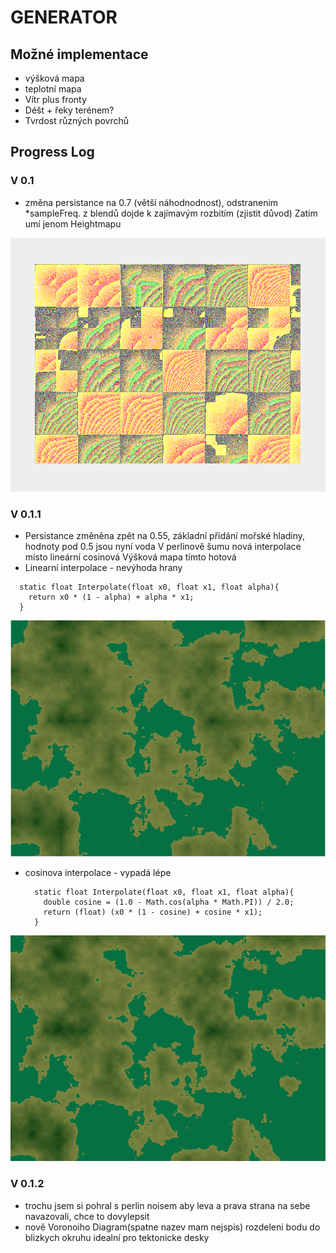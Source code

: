 # GENERATOR
## Možné implementace

- výšková mapa
- teplotní mapa
- Vítr plus fronty
- Déšt + řeky terénem?
- Tvrdost různých povrchů


## Progress Log
### V 0.1 
- změna persistance na 0.7 (větší náhodnodnost), odstranenim *sampleFreq. z blendů dojde k zajímavým rozbitím (zjistit důvod)
Zatím umí jenom Heightmapu

![Sample](src/images/nosamplefrequencyinsmoothnoise.png)

### V 0.1.1 
- Persistance změněna zpět na 0.55, základní přidání mořské hladiny, hodnoty pod 0.5 jsou nyní voda V perlinově šumu nová interpolace místo lineární cosinová Výšková mapa tímto hotová
- Linearní interpolace - nevýhoda hrany<br>
```
  static float Interpolate(float x0, float x1, float alpha){
    return x0 * (1 - alpha) + alpha * x1;    
  }
```
![LinearInterpolation](src/images/v0-1-1-linear_interpolation.png)

- cosinova interpolace - vypadá lépe<br>
  ```
    static float Interpolate(float x0, float x1, float alpha){
      double cosine = (1.0 - Math.cos(alpha * Math.PI)) / 2.0;
      return (float) (x0 * (1 - cosine) + cosine * x1);
    }
  ```
![CosineInterpolation](src/images/v0-1-1-cosine_interpolation.png)

### V 0.1.2
- trochu jsem si pohral s perlin noisem aby leva a prava strana na sebe navazovali, chce to dovylepsit
- nově Voronoiho Diagram(spatne nazev mam nejspis) rozdeleni bodu do blizkych okruhu idealní pro tektonicke desky<br>